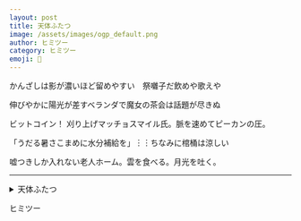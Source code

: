 ```yaml
---
layout: post
title: 天体ふたつ
image: /assets/images/ogp_default.png
author: ヒミツー
category: ヒミツー
emoji: 🤫
---
```


<div class="tanka-area"><div class="tanka">
<p>かんざしは影が濃いほど留めやすい　祭囃子だ飲めや歌えや</p>

<p>伸びやかに陽光が差すベランダで魔女の茶会は話題が尽きぬ</p>

<p>ビットコイン！ 刈り上げマッチョスマイル氏。脈を速めてピーカンの圧。</p>

<p>「うだる暑さこまめに水分補給を」︙︙ちなみに棺桶は涼しい</p>

<p>嘘つきしか入れない老人ホーム。雲を食べる。月光を吐く。</p>

</div></div>

---

<details><summary>天体ふたつ</summary>
かんざしは影が濃いほど留めやすい　祭囃子だ飲めや歌えや<br/>
伸びやかに陽光が差すベランダで魔女の茶会は話題が尽きぬ<br/>
ビットコイン！ 刈り上げマッチョスマイル氏。脈を速めてピーカンの圧。<br/>
「うだる暑さこまめに水分補給を」……ちなみに棺桶は涼しい<br/>
嘘つきしか入れない老人ホーム。雲を食べる。月光を吐く。<br/>
<br/>

</details>

ヒミツー
